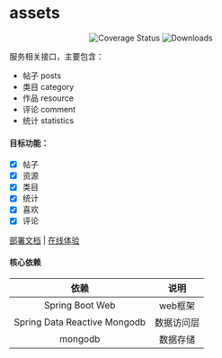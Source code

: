 # assets

<p align="center">
 <img src="https://img.shields.io/badge/Spring%20Cloud-2021.0.3-green.svg" alt="Coverage Status">
 <img src="https://img.shields.io/badge/Spring%20Boot-2.7.0-green.svg" alt="Downloads">
</p>

服务相关接口，主要包含：

- 帖子 posts
- 类目 category
- 作品 resource
- 评论 comment
- 统计 statistics

#### 目标功能：

- [x] 帖子
- [x] 资源
- [x] 类目
- [x] 统计
- [x] 喜欢
- [x] 评论

<a href="#" target="_blank">部署文档</a> | <a target="_blank" href="https://console.leafage.top"> 在线体验</a>

#### 核心依赖

|               依赖               |            说明            |
|:-------------------------------:|:-------------------------:|
|         Spring Boot Web         |           web框架          |
|  Spring Data Reactive Mongodb   |          数据访问层         |
|               mongodb           |           数据存储          |
